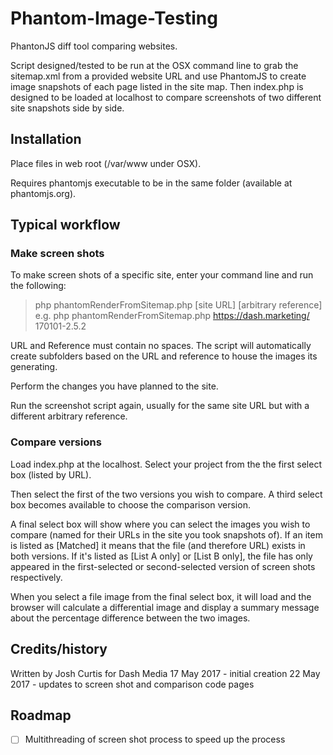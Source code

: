 # Phantom-Image-Testing
PhantonJS diff tool comparing websites.

Script designed/tested to be run at the OSX command line to grab the sitemap.xml from a provided website URL and use PhantomJS to create image snapshots of each page listed in the site map. Then index.php is designed to be loaded at localhost to compare screenshots of two different site snapshots side by side.

## Installation
Place files in web root (/var/www under OSX).

Requires phantomjs executable to be in the same folder (available at phantomjs.org).

## Typical workflow
### Make screen shots
To make screen shots of a specific site, enter your command line and run the following:
> php phantomRenderFromSitemap.php [site URL] [arbitrary reference]
e.g. php phantomRenderFromSitemap.php https://dash.marketing/ 170101-2.5.2
	
URL and Reference must contain no spaces. The script will automatically create subfolders based on the URL and reference to house the images its generating.

Perform the changes you have planned to the site.

Run the screenshot script again, usually for the same site URL but with a different arbitrary reference.

### Compare versions
Load index.php at the localhost. Select your project from the the first select box (listed by URL).

Then select the first of the two versions you wish to compare. A third select box becomes available to choose the comparison version.

A final select box will show where you can select the images you wish to compare (named for their URLs in the site you took snapshots of). If an item is listed as [Matched] it means that the file (and therefore URL) exists in both versions. If it's listed as [List A only] or [List B only], the file has only appeared in the first-selected or second-selected version of screen shots respectively.

When you select a file image from the final select box, it will load and the browser will calculate a differential image and display a summary message about the percentage difference between the two images.


## Credits/history
Written by Josh Curtis for Dash Media
  17 May 2017 - initial creation
  22 May 2017 - updates to screen shot and comparison code pages
  
 ## Roadmap
- [ ] Multithreading of screen shot process to speed up the process

